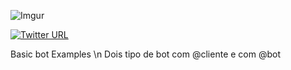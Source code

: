 ![Imgur](https://i.imgur.com/FJbl1so.png)

[![Twitter URL](https://img.shields.io/twitter/url/http/shields.io.svg?style=social&logo=twitter)](https://twitter.com/vagner_Stark)

Basic bot Examples \n
Dois tipo de bot com @cliente e com @bot

